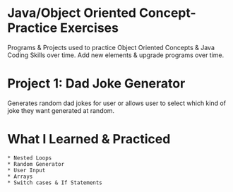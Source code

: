# Java/Object Oriented Concept-Practice Exercises
Programs & Projects used to practice Object Oriented Concepts & Java Coding Skills over time. Add new elements & upgrade programs over time.

  # Project 1: Dad Joke Generator
  Generates random dad jokes for user or allows user to select which kind of joke they want generated at random.

   # What I Learned & Practiced    
    * Nested Loops
    * Random Generator
    * User Input  
    * Arrays 
    * Switch cases & If Statements     
   
 
